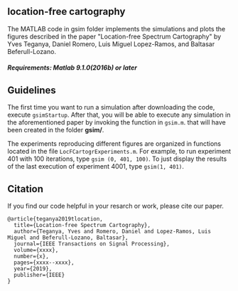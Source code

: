 ## location-free cartography
The MATLAB code in gsim folder implements the simulations and plots the figures described in the paper "Location-free Spectrum Cartography" by Yves Teganya,  Daniel Romero, Luis Miguel Lopez-Ramos, and Baltasar Beferull-Lozano.

##### Requirements: Matlab 9.1.0(2016b) or later
## Guidelines
The first time you want to run a simulation after downloading the code, execute
```gsimStartup```.
After that, you will be able to execute any simulation in the aforementioned paper by invoking the function in ```gsim.m```. that will have been created in the folder **gsim/**.

The experiments reproducing different figures are organized in functions located in the file ```LocFCartogrExperiments.m```.
For example, to run experiment 401 with 100 iterations, type ```gsim (0, 401, 100)```. To just display the results of the last execution of experiment 4001, type ```gsim(1, 401)```. 
## Citation
If you find our code helpful in your resarch or work, please cite our paper.
```
@article{teganya2019tlocation,
  title={Location-free Spectrum Cartography},
  author={Teganya, Yves and Romero, Daniel and Lopez-Ramos, Luis Miguel and Beferull-Lozano, Baltasar},
  journal={IEEE Transactions on Signal Processing},
  volume={xxxx},
  number={x},
  pages={xxxx--xxxx},
  year={2019},
  publisher={IEEE}
}
```
